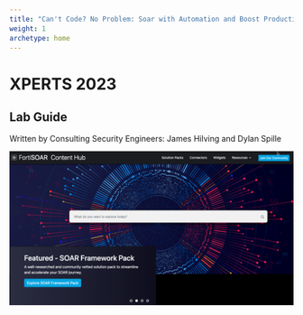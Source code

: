 ```yaml
---
title: "Can't Code? No Problem: Soar with Automation and Boost Productivity by Doing Less"
weight: 1
archetype: home
---
```


# XPERTS 2023

## Lab Guide

Written by Consulting Security Engineers: James Hilving and Dylan Spille

![](fsr_content_hub.png)